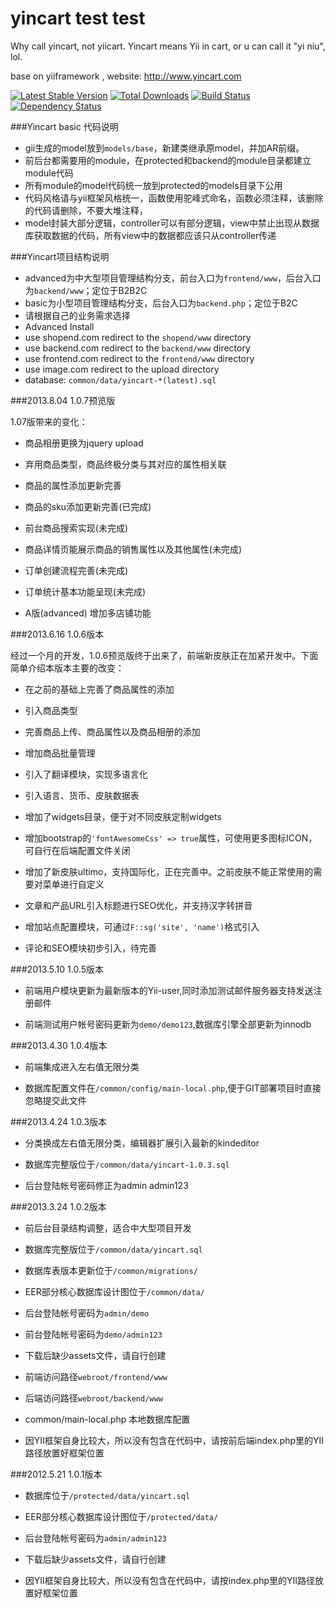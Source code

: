yincart test test
=======

Why call yincart, not yiicart. Yincart means Yii in cart, or u can call it "yi niu", lol.

base on yiiframework , website: http://www.yincart.com

[![Latest Stable Version](https://poser.pugx.org/yinhe/yincart/v/stable.png)](https://packagist.org/packages/yinhe/yincart)
[![Total Downloads](https://poser.pugx.org/yinhe/yincart/downloads.png)](https://packagist.org/packages/yinhe/yincart)
[![Build Status](https://secure.travis-ci.org/yinhe/yincart.png)](http://travis-ci.org/yinhe/yincart) 
[![Dependency Status](https://www.versioneye.com/php/yinhe:yincart/dev-master/badge.png)](https://www.versioneye.com/php/yinhe:yincart/dev-master)

###Yincart basic 代码说明

* gii生成的model放到``models/base``，新建类继承原model，并加AR前缀。
* 前后台都需要用的module，在protected和backend的module目录都建立module代码
* 所有module的model代码统一放到protected的models目录下公用
* 代码风格请与yii框架风格统一，函数使用驼峰式命名，函数必须注释，该删除的代码请删除，不要大堆注释，
* model封装大部分逻辑，controller可以有部分逻辑，view中禁止出现从数据库获取数据的代码，所有view中的数据都应该只从controller传递

###Yincart项目结构说明

* advanced为中大型项目管理结构分支，前台入口为``frontend/www``，后台入口为``backend/www``；定位于B2B2C
* basic为小型项目管理结构分支，后台入口为``backend.php``；定位于B2C
* 请根据自己的业务需求选择
* Advanced Install
* use shopend.com redirect to the ``shopend/www`` directory
* use backend.com redirect to the ``backend/www`` directory
* use frontend.com redirect to the ``frontend/www`` directory
* use image.com redirect to the upload directory
* database: ``common/data/yincart-*(latest).sql``

###2013.8.04 1.0.7预览版

1.07版带来的变化：

* 商品相册更换为jquery upload

* 弃用商品类型，商品终极分类与其对应的属性相关联

* 商品的属性添加更新完善

* 商品的sku添加更新完善(已完成)

* 前台商品搜索实现(未完成)

* 商品详情页能展示商品的销售属性以及其他属性(未完成)

* 订单创建流程完善(未完成)

* 订单统计基本功能呈现(未完成)

* A版(advanced) 增加多店铺功能

###2013.6.16 1.0.6版本

经过一个月的开发，1.0.6预览版终于出来了，前端新皮肤正在加紧开发中。下面简单介绍本版本主要的改变：

* 在之前的基础上完善了商品属性的添加

* 引入商品类型

* 完善商品上传、商品属性以及商品相册的添加

* 增加商品批量管理

* 引入了翻译模块，实现多语言化

* 引入语言、货币、皮肤数据表

* 增加了widgets目录，便于对不同皮肤定制widgets

* 增加bootstrap的``'fontAwesomeCss' => true``属性，可使用更多图标ICON，可自行在后端配置文件关闭

* 增加了新皮肤ultimo，支持国际化，正在完善中。之前皮肤不能正常使用的需要对菜单进行自定义

* 文章和产品URL引入标题进行SEO优化，并支持汉字转拼音

* 增加站点配置模块，可通过``F::sg('site', 'name')``格式引入

* 评论和SEO模块初步引入，待完善

###2013.5.10 1.0.5版本

* 前端用户模块更新为最新版本的Yii-user,同时添加测试邮件服务器支持发送注册邮件

* 前端测试用户帐号密码更新为``demo/demo123``,数据库引擎全部更新为innodb

###2013.4.30 1.0.4版本

* 前端集成进入左右值无限分类

* 数据库配置文件在``/common/config/main-local.php``,便于GIT部署项目时直接忽略提交此文件

###2013.4.24 1.0.3版本

* 分类换成左右值无限分类，编辑器扩展引入最新的kindeditor

* 数据库完整版位于``/common/data/yincart-1.0.3.sql``

* 后台登陆帐号密码修正为admin admin123

###2013.3.24 1.0.2版本

* 前后台目录结构调整，适合中大型项目开发

* 数据库完整版位于``/common/data/yincart.sql``
* 数据库表版本更新位于``/common/migrations/``

* EER部分核心数据库设计图位于``/common/data/``

* 后台登陆帐号密码为``admin/demo``
* 前台登陆帐号密码为``demo/admin123``

* 下载后缺少assets文件，请自行创建

* 前端访问路径``webroot/frontend/www``
* 后端访问路径``webroot/backend/www``

* common/main-local.php 本地数据库配置

* 因YII框架自身比较大，所以没有包含在代码中，请按前后端index.php里的YII路径放置好框架位置


###2012.5.21 1.0.1版本

* 数据库位于``/protected/data/yincart.sql``

* EER部分核心数据库设计图位于``/protected/data/``

* 后台登陆帐号密码为``admin/admin123``

* 下载后缺少assets文件，请自行创建

* 因YII框架自身比较大，所以没有包含在代码中，请按index.php里的YII路径放置好框架位置
